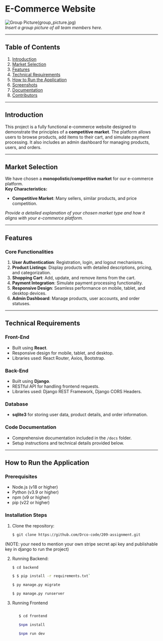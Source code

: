 
# E-Commerce Website

![Group Picture](https://github.com/user-attachments/assets/9cedb14a-5b02-4433-b955-3605af10d903)(group_picture.jpg)  
*Insert a group picture of all team members here.*

---

## Table of Contents
1. [Introduction](#introduction)
2. [Market Selection](#market-selection)
3. [Features](#features)
4. [Technical Requirements](#technical-requirements)
5. [How to Run the Application](#how-to-run-the-application)
6. [Screenshots](#screenshots)
7. [Documentation](#documentation)
8. [Contributors](#contributors)

---

## Introduction
This project is a fully functional e-commerce website designed to demonstrate the principles of a **competitive market**. The platform allows users to browse products, add items to their cart, and simulate payment processing. It also includes an admin dashboard for managing products, users, and orders.

---

## Market Selection
We have chosen a **monopolistic/competitive market** for our e-commerce platform.  
**Key Characteristics:**
- **Competitive Market**: Many sellers, similar products, and price competition.

*Provide a detailed explanation of your chosen market type and how it aligns with your e-commerce platform.*

---

## Features
### Core Functionalities
1. **User Authentication**: Registration, login, and logout mechanisms.
2. **Product Listings**: Display products with detailed descriptions, pricing, and categorization.
3. **Shopping Cart**: Add, update, and remove items from the cart.
4. **Payment Integration**: Simulate payment processing functionality.
5. **Responsive Design**: Seamless performance on mobile, tablet, and desktop devices.
6. **Admin Dashboard**: Manage products, user accounts, and order statuses.

---

## Technical Requirements
### Front-End
- Built using **React**.
- Responsive design for mobile, tablet, and desktop.
- Libraries used: React Router, Axios, Bootstrap.

### Back-End
- Built using **Django**.
- RESTful API for handling frontend requests.
- Libraries used: Django REST Framework, Django CORS Headers.

### Database
- **sqlite3** for storing user data, product details, and order information.

### Code Documentation
- Comprehensive documentation included in the `/docs` folder.
- Setup instructions and technical details provided below.

---

## How to Run the Application
### Prerequisites
- Node.js (v18 or higher)
- Python (v3.9 or higher)
- npm (v9 or higher)
- pip (v22 or higher)

### Installation Steps
1. Clone the repository:
   ```bash
   $ git clone https://github.com/Drco-code/209-assignment.git

(NOTE: your need to mention your own stripe secret api key and publishable key in django to run the project)

2. Running Backend:
   ```bash
   $ cd backend

   $ $ pip install -r requirements.txt`

   $ py manage.py migrate

   $ py manage.py runserver


3. Running Frontend
   ```bash

      $ cd frontend

      $npm install

      $npm run dev
